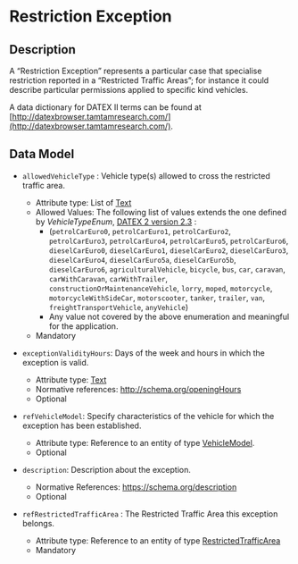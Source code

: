 # Restriction Exception

## Description

A “Restriction Exception” represents a particular case that specialise restriction reported in a “Restricted Traffic Areas”; for instance it could describe particular permissions applied to specific kind vehicles.

A data dictionary for
DATEX II terms can be found at [http://datexbrowser.tamtamresearch.com/](http://datexbrowser.tamtamresearch.com/).


## Data Model

+ `allowedVehicleType` : Vehicle type(s) allowed to cross the restricted traffic area.
    + Attribute type: List of [Text](http://schema.org/Text)
    + Allowed Values: The following list of values extends the one defined by *VehicleTypeEnum*, [DATEX 2 version 2.3](http://www.datex2.eu/sites/www.datex2.eu/files/DATEXIISchema_2_2_2_1.zip) :
        + (`petrolCarEuro0`, `petrolCarEuro1`, `petrolCarEuro2`, `petrolCarEuro3`, `petrolCarEuro4`, `petrolCarEuro5`, `petrolCarEuro6`, `dieselCarEuro0`, `dieselCarEuro1`, `dieselCarEuro2`, `dieselCarEuro3`, `dieselCarEuro4`, `dieselCarEuro5a`, `dieselCarEuro5b`, `dieselCarEuro6`, `agriculturalVehicle`, `bicycle`, `bus`, `car`, `caravan`, `carWithCaravan`, `carWithTrailer`, `constructionOrMaintenanceVehicle`, `lorry`, `moped`, `motorcycle`, `motorcycleWithSideCar`, `motorscooter`, `tanker`, `trailer`, `van`, `freightTransportVehicle`, `anyVehicle`)
        + Any value not covered by the above enumeration and meaningful for the application.
    + Mandatory
+ `exceptionValidityHours`: Days of the week and hours in which the exception is valid.
    + Attribute type: [Text](http://schema.org/Text)
    + Normative references: http://schema.org/openingHours
    + Optional
 	
+ `refVehicleModel`: Specify characteristics of the vehicle for which the exception has been established.
    + Attribute type: Reference to an entity of type [VehicleModel](https://github.com/Fiware/dataModels/tree/master/specs/Transportation/Vehicle/VehicleModel).
    + Optional
   
+ `description`: Description about the exception.
    + Normative References: https://schema.org/description
    + Optional
+ `refRestrictedTrafficArea` : The Restricted Traffic Area this exception belongs.
    + Attribute type: Reference to an entity of type [RestrictedTrafficArea](https://gitlab.com/synchronicity-iot/synchronicity-data-models/tree/master/RestrictedTrafficArea/schema.json)
    + Mandatory